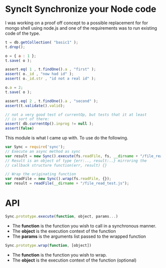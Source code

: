 SyncIt Synchronize your Node code
=================================

I was working on a proof off concept to a possible replacement for for mongo shell using node.js and one of the requirements was to run existing code of the type.

```javascript
t = db.getCollection( "basic1" );
t.drop();

o = { a : 1 };
t.save( o );

assert.eq( 1 , t.findOne().a , "first" );
assert( o._id , "now had id" );
assert( o._id.str , "id not a real id" );

o.a = 2;
t.save( o );

assert.eq( 2 , t.findOne().a , "second" );
assert(t.validate().valid);

// not a very good test of currentOp, but tests that it at least 
// is sort of there:
assert( db.currentOp().inprog != null );
assert(false)
```

This module is what I came up with. To use do the following.

```javascript
var Sync = require('sync');
// Execute an async method as sync
var result = new Sync().execute(fs.readFile, fs, __dirname + "/file_read_test.js");
// Result is an object of type {err:.., result:..} mirroring the 
// callback structure function(err, result) {}

// Wrap the originating function
var readFile = new Sync().wrap(fs.readFile, {});
var result = readFile(__dirname + "/file_read_test.js");

```
API
===

```javascript
Sync.prototype.execute(function, object, params...)
```

* The **function** is the function you wish to call in a synchronous manner.
* The **object** is the execution context of the function
* The **params** is the arguments list passed to the wrapped function

```javascript
Sync.prototype.wrap(function, [object])
```

* The **function** is the function you wish to wrap.
* The **object** is the execution context of the function (optional)


